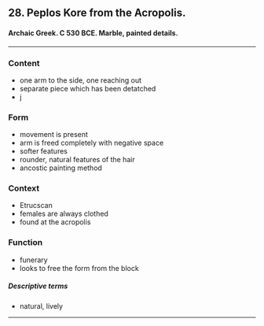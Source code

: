 <!-- order:2 -->
## 28. Peplos Kore from the Acropolis.

#### Archaic Greek. C 530 BCE. Marble, painted details.

---

### Content
- one arm to the side, one reaching out
- separate piece which has been detatched
- j

### Form
- movement is present
- arm is freed completely with negative space
- softer features
- rounder, natural features of the hair
- ancostic painting method

### Context
- Etrucscan
- females are always clothed
- found at the acropolis

### Function
- funerary
- looks to free the form from the block

##### Descriptive terms
- natural, lively

---
